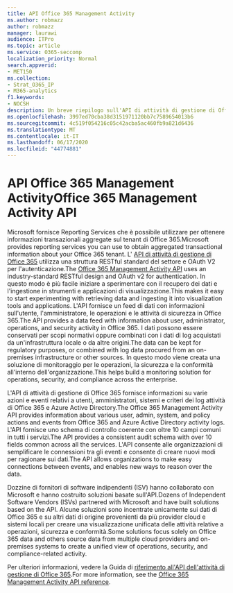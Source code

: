 ```yaml
---
title: API Office 365 Management Activity
ms.author: robmazz
author: robmazz
manager: laurawi
audience: ITPro
ms.topic: article
ms.service: O365-seccomp
localization_priority: Normal
search.appverid:
- MET150
ms.collection:
- Strat_O365_IP
- M365-analytics
f1.keywords:
- NOCSH
description: Un breve riepilogo sull'API di attività di gestione di Office 365.
ms.openlocfilehash: 3997ed70cba38d3151971120bb7c7589654013b6
ms.sourcegitcommit: 4c519f054216c05c42acba5ac460fb9a821d6436
ms.translationtype: MT
ms.contentlocale: it-IT
ms.lasthandoff: 06/17/2020
ms.locfileid: "44774881"
---
```

# <a name="office-365-management-activity-api"></a><span data-ttu-id="f8a75-103">API Office 365 Management Activity</span><span class="sxs-lookup"><span data-stu-id="f8a75-103">Office 365 Management Activity API</span></span>

<span data-ttu-id="f8a75-104">Microsoft fornisce Reporting Services che è possibile utilizzare per ottenere informazioni transazionali aggregate sul tenant di Office 365.</span><span class="sxs-lookup"><span data-stu-id="f8a75-104">Microsoft provides reporting services you can use to obtain aggregated transactional information about your Office 365 tenant.</span></span> <span data-ttu-id="f8a75-105">L' [API di attività di gestione di Office 365](https://docs.microsoft.com/office/office-365-management-api/office-365-management-apis-overview#office-365-management-activity-api) utilizza una struttura RESTful standard del settore e OAuth V2 per l'autenticazione.</span><span class="sxs-lookup"><span data-stu-id="f8a75-105">The [Office 365 Management Activity API](https://docs.microsoft.com/office/office-365-management-api/office-365-management-apis-overview#office-365-management-activity-api) uses an industry-standard RESTful design and OAuth v2 for authentication.</span></span> <span data-ttu-id="f8a75-106">In questo modo è più facile iniziare a sperimentare con il recupero dei dati e l'ingestione in strumenti e applicazioni di visualizzazione.</span><span class="sxs-lookup"><span data-stu-id="f8a75-106">This makes it easy to start experimenting with retrieving data and ingesting it into visualization tools and applications.</span></span> <span data-ttu-id="f8a75-107">L'API fornisce un feed di dati con informazioni sull'utente, l'amministratore, le operazioni e le attività di sicurezza in Office 365.</span><span class="sxs-lookup"><span data-stu-id="f8a75-107">The API provides a data feed with information about user, administrator, operations, and security activity in Office 365.</span></span> <span data-ttu-id="f8a75-108">I dati possono essere conservati per scopi normativi oppure combinati con i dati di log acquistati da un'infrastruttura locale o da altre origini.</span><span class="sxs-lookup"><span data-stu-id="f8a75-108">The data can be kept for regulatory purposes, or combined with log data procured from an on-premises infrastructure or other sources.</span></span> <span data-ttu-id="f8a75-109">In questo modo viene creata una soluzione di monitoraggio per le operazioni, la sicurezza e la conformità all'interno dell'organizzazione.</span><span class="sxs-lookup"><span data-stu-id="f8a75-109">This helps build a monitoring solution for operations, security, and compliance across the enterprise.</span></span>

<span data-ttu-id="f8a75-110">L'API di attività di gestione di Office 365 fornisce informazioni su varie azioni e eventi relativi a utenti, amministratori, sistemi e criteri dei log attività di Office 365 e Azure Active Directory.</span><span class="sxs-lookup"><span data-stu-id="f8a75-110">The Office 365 Management Activity API provides information about various user, admin, system, and policy actions and events from Office 365 and Azure Active Directory activity logs.</span></span> <span data-ttu-id="f8a75-111">L'API fornisce uno schema di controllo coerente con oltre 10 campi comuni in tutti i servizi.</span><span class="sxs-lookup"><span data-stu-id="f8a75-111">The API provides a consistent audit schema with over 10 fields common across all the services.</span></span> <span data-ttu-id="f8a75-112">L'API consente alle organizzazioni di semplificare le connessioni tra gli eventi e consente di creare nuovi modi per ragionare sui dati.</span><span class="sxs-lookup"><span data-stu-id="f8a75-112">The API allows organizations to make easy connections between events, and enables new ways to reason over the data.</span></span>

<span data-ttu-id="f8a75-113">Dozzine di fornitori di software indipendenti (ISV) hanno collaborato con Microsoft e hanno costruito soluzioni basate sull'API.</span><span class="sxs-lookup"><span data-stu-id="f8a75-113">Dozens of Independent Software Vendors (ISVs) partnered with Microsoft and have built solutions based on the API.</span></span> <span data-ttu-id="f8a75-114">Alcune soluzioni sono incentrate unicamente sui dati di Office 365 e su altri dati di origine provenienti da più provider cloud e sistemi locali per creare una visualizzazione unificata delle attività relative a operazioni, sicurezza e conformità.</span><span class="sxs-lookup"><span data-stu-id="f8a75-114">Some solutions focus solely on Office 365 data and others source data from multiple cloud providers and on-premises systems to create a unified view of operations, security, and compliance-related activity.</span></span> 

<span data-ttu-id="f8a75-115">Per ulteriori informazioni, vedere la Guida di [riferimento all'API dell'attività di gestione di Office 365](https://docs.microsoft.com/office/office-365-management-api/office-365-management-activity-api-reference).</span><span class="sxs-lookup"><span data-stu-id="f8a75-115">For more information, see the [Office 365 Management Activity API reference](https://docs.microsoft.com/office/office-365-management-api/office-365-management-activity-api-reference).</span></span>
